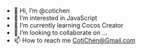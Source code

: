 - 👋 Hi, I’m @cotichen
- 👀 I’m interested in JavaScript
- 🌱 I’m currently learning Cocos Creator
- 💞️ I’m looking to collaborate on ...
- 📫 How to reach me CotiChen@Gmail.com

<!---
cotichen/cotichen is a ✨ special ✨ repository because its `README.md` (this file) appears on your GitHub profile.
You can click the Preview link to take a look at your changes.
--->
